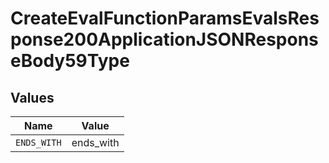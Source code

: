 # CreateEvalFunctionParamsEvalsResponse200ApplicationJSONResponseBody59Type


## Values

| Name        | Value       |
| ----------- | ----------- |
| `ENDS_WITH` | ends_with   |